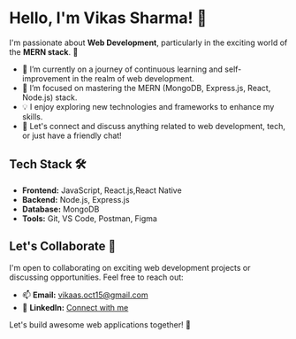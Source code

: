 # Hello, I'm Vikas Sharma! 👋

I'm passionate about **Web Development**, particularly in the exciting world of the **MERN stack**. 🚀

- 🔭 I’m currently on a journey of continuous learning and self-improvement in the realm of web development.
- 🌱 I’m focused on mastering the MERN (MongoDB, Express.js, React, Node.js) stack.
- 💡 I enjoy exploring new technologies and frameworks to enhance my skills.
- 💬 Let's connect and discuss anything related to web development, tech, or just have a friendly chat!

## Tech Stack 🛠️

- **Frontend:** JavaScript, React.js,React Native
- **Backend:** Node.js, Express.js
- **Database:** MongoDB
- **Tools:** Git, VS Code, Postman, Figma

## Let's Collaborate 🤝

I'm open to collaborating on exciting web development projects or discussing opportunities. Feel free to reach out:

- 📫 **Email:** vikaas.oct15@gmail.com
- 🔗 **LinkedIn:** [Connect with me](your-linkedin-profile-link)

Let's build awesome web applications together! 🚀
